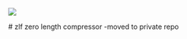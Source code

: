 <a href="https://steemit.com/@vaerospace">
<p><img src="http://37.247.51.130/steem/zlfpix/zlfn1.png"/></p></a></center>
# zlf
zero length compressor -moved to private repo
